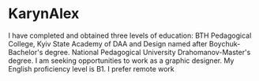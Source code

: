 # KarynAlex
I have completed and obtained three levels of education: BTH Pedagogical College, Kyiv State Academy of DAA and Design named after Boychuk-Bachelor's degree. National Pedagogical University Drahomanov-Master's degree. I am seeking opportunities to work as a graphic designer. My English proficiency level is B1. I prefer remote work
